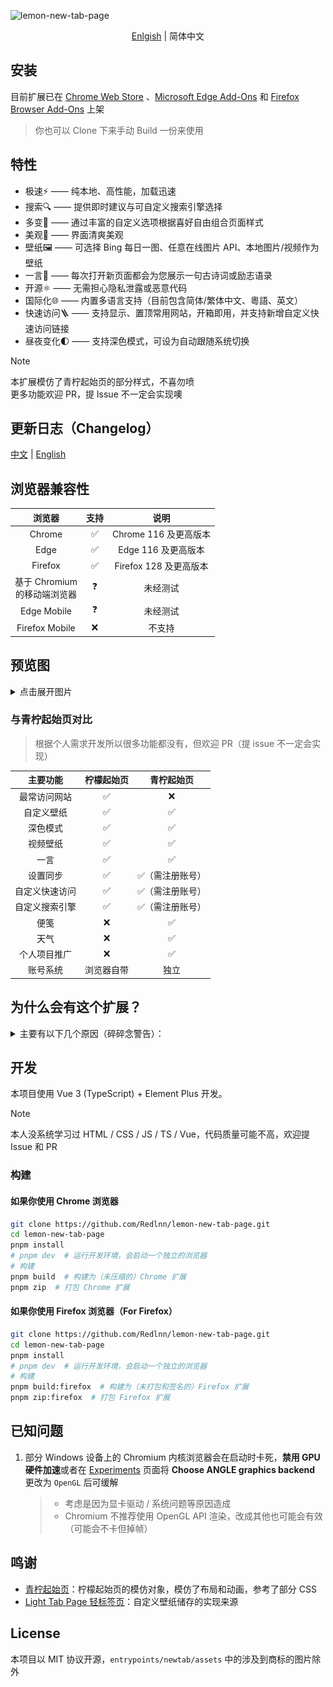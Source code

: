 ![lemon-new-tab-page](https://socialify.git.ci/redlnn/lemon-new-tab-page/image?custom_description=%E4%B8%80%E4%B8%AA%E7%AE%80%E7%BA%A6%E7%9A%84%E7%BA%AF%E6%9C%AC%E5%9C%B0%E6%96%B0%E6%A0%87%E7%AD%BE%E9%A1%B5%E6%89%A9%E5%B1%95&description=1&font=Jost&language=1&logo=https%3A%2F%2Fraw.githubusercontent.com%2FRedlnn%2Flemon-new-tab-page%2Frefs%2Fheads%2Fmaster%2Fassets%2Ficon.svg&owner=1&pattern=Circuit+Board&stargazers=1&theme=Auto)

<div align="center">

[Enlgish](README_en.md) | 简体中文

</div>

## 安装

目前扩展已在 [Chrome Web Store](https://chromewebstore.google.com/detail/bhbpmpflnpnkjanfgbjjhldccbckjohb)
、[Microsoft Edge Add-Ons](https://microsoftedge.microsoft.com/addons/detail/keikkgfgidagjlicckkangkfgnbdjdnh)
和 [Firefox Browser Add-Ons](https://addons.mozilla.org/firefox/addon/lemon-new-tab/)
上架

> 你也可以 Clone 下来手动 Build 一份来使用

## 特性

- 极速⚡ —— 纯本地、高性能，加载迅速
- 搜索🔍 —— 提供即时建议与可自定义搜索引擎选择
- 多变🌈 —— 通过丰富的自定义选项根据喜好自由组合页面样式
- 美观🎨 —— 界面清爽美观
- 壁纸🖼️ —— 可选择 Bing 每日一图、任意在线图片 API、本地图片/视频作为壁纸
- 一言💬 —— 每次打开新页面都会为您展示一句古诗词或励志语录
- 开源⚛️ —— 无需担心隐私泄露或恶意代码
- 国际化🌐 —— 内置多语言支持（目前包含简体/繁体中文、粵語、英文）
- 快速访问🪜 —— 支持显示、置顶常用网站，开箱即用，并支持新增自定义快速访问链接
- 昼夜变化🌓 —— 支持深色模式，可设为自动跟随系统切换

> [!NOTE]  
> 本扩展模仿了青柠起始页的部分样式，不喜勿喷  
> 更多功能欢迎 PR，提 Issue 不一定会实现噢

## 更新日志（Changelog）

[中文](./CHANGELOG.md) | [English](./CHANGELOG_en.md)

## 浏览器兼容性

|              浏览器              | 支持 |          说明          |
| :------------------------------: | :--: | :--------------------: |
|              Chrome              |  ✅  | Chrome 116 及更高版本  |
|               Edge               |  ✅  |  Edge 116 及更高版本   |
|             Firefox              |  ✅  | Firefox 128 及更高版本 |
| 基于 Chromium<br/>的移动端浏览器 |  ❓  |        未经测试        |
|           Edge Mobile            |  ❓  |        未经测试        |
|          Firefox Mobile          |  ❌  |         不支持         |

## 预览图

<details>
<summary>点击展开图片</summary>

![普通主页](./preview/1.webp)
![纯色背景主页](./preview/2.webp)
![带快速访问区域背景主页](./preview/3.webp)
![搜索页面](./preview/4.webp)
![设置页面](./preview/5.webp)

</details>

### 与青柠起始页对比

> 根据个人需求开发所以很多功能都没有，但欢迎 PR（提 issue 不一定会实现）

|    主要功能    | 柠檬起始页 |    青柠起始页    |
| :------------: | :--------: | :--------------: |
|  最常访问网站  |     ✅     |        ❌        |
|   自定义壁纸   |     ✅     |        ✅        |
|    深色模式    |     ✅     |        ✅        |
|    视频壁纸    |     ✅     |        ✅        |
|      一言      |     ✅     |        ✅        |
|    设置同步    |     ✅     | ✅（需注册账号） |
| 自定义快速访问 |     ✅     | ✅（需注册账号） |
| 自定义搜索引擎 |     ✅     | ✅（需注册账号） |
|      便笺      |     ❌     |        ✅        |
|      天气      |     ❌     |        ✅        |
|  个人项目推广  |     ❌     |        ✅        |
|    账号系统    | 浏览器自带 |       独立       |

## 为什么会有这个扩展？

<details>
<summary>主要有以下几个原因（碎碎念警告）：</summary>
<br />

1. Chrome 设置默认搜索引擎为非 Google 后新标签页就没有搜索栏和壁纸
2. Chrome 搜索引擎改成 Bing 后和 Edge 一样新标签页变成了 Bing 首页，多余的按钮、新闻很丑，且搜索栏和快捷方式都很靠上，不好看也不中用
3. 个人喜欢青柠起始页的外观，然而青柠起始页是一个每次打开都会进行一次 http 请求的网页，准确来讲其实是导航页而不是起始页（非常不能理解为什么要放在服务器上）
4. 青柠并不是原生浏览器扩展，不支持展示经常访问网站（同上，非常不能理解），而我个人更习惯直接打开经常访问的网站
5. 青柠起始页把快速访问放在了二级页面，而我更喜欢在新标签页中直接打开常用网站，虽然可以默认进入二级页面但是就看不到搜索栏了
6. 青柠起始页不是个开源项目不好魔改，所以我决定根据自己需求模仿一个
7. 怎么会有新标签页添加个快速访问或者搜索引擎都要注册账号的（继续不能理解）

> ~~听闻青柠起始页准备重构并且添加新功能了，也许新版会满足我的需求，然后就停更了呢？~~  
> 更新了，结果基本是 UI 调整，新功能不多（笑

</details>

## 开发

本项目使用 Vue 3 (TypeScript) + Element Plus 开发。

> [!NOTE]  
> 本人没系统学习过 HTML / CSS / JS / TS / Vue，代码质量可能不高，欢迎提 Issue 和 PR

### 构建

#### 如果你使用 Chrome 浏览器

```sh
git clone https://github.com/Redlnn/lemon-new-tab-page.git
cd lemon-new-tab-page
pnpm install
# pnpm dev  # 运行开发环境，会启动一个独立的浏览器
# 构建
pnpm build  # 构建为（未压缩的）Chrome 扩展
pnpm zip  # 打包 Chrome 扩展
```

#### 如果你使用 Firefox 浏览器（For Firefox）

```sh
git clone https://github.com/Redlnn/lemon-new-tab-page.git
cd lemon-new-tab-page
pnpm install
# pnpm dev  # 运行开发环境，会启动一个独立的浏览器
# 构建
pnpm build:firefox  # 构建为（未打包和签名的）Firefox 扩展
pnpm zip:firefox  # 打包 Firefox 扩展
```

## 已知问题

1. 部分 Windows 设备上的 Chromium 内核浏览器会在启动时卡死，**禁用 GPU
   硬件加速**或者在 [Experiments](chrome://flags/#use-angle) 页面将
   **Choose ANGLE graphics backend** 更改为 `OpenGL` 后可缓解
   > - 考虑是因为显卡驱动 / 系统问题等原因造成
   > - Chromium 不推荐使用 OpenGL API 渲染，改成其他也可能会有效（可能会不卡但掉帧）

## 鸣谢

- [青柠起始页](https://limestart.cn/)：柠檬起始页的模仿对象，模仿了布局和动画，参考了部分 CSS
- [Light Tab Page 轻标签页](https://github.com/Devifish/light-tab-page)：自定义壁纸储存的实现来源

## License

本项目以 MIT 协议开源，`entrypoints/newtab/assets` 中的涉及到商标的图片除外
